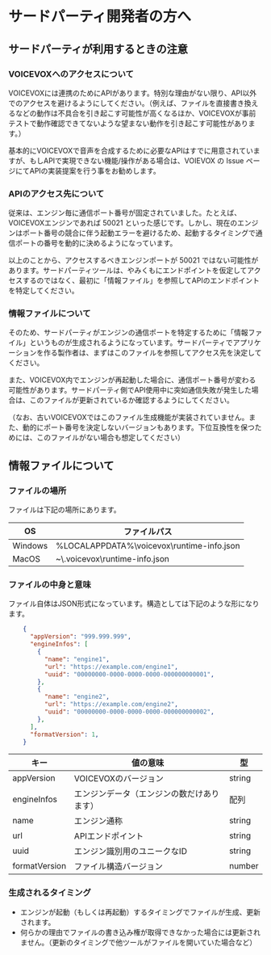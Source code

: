 # サードパーティ開発者の方へ

## サードパーティが利用するときの注意

### VOICEVOXへのアクセスについて

VOICEVOXには連携のためにAPIがあります。特別な理由がない限り、API以外でのアクセスを避けるようにしてください。（例えば、ファイルを直接書き換えるなどの動作は不具合を引き起こす可能性が高くなるほか、VOICEVOXが事前テストで動作確認できてないような望まない動作を引き起こす可能性があります。）

基本的にVOICEVOXで音声を合成するために必要なAPIはすでに用意されていますが、もしAPIで実現できない機能/操作がある場合は、VOIEVOX の Issue ページにてAPIの実装提案を行う事をお勧めします。

### APIのアクセス先について

従来は、エンジン毎に通信ポート番号が固定されていました。たとえば、VOICEVOXエンジンであれば 50021 といった感じです。しかし、現在のエンジンはポート番号の競合に伴う起動エラーを避けるため、起動するタイミングで通信ポートの番号を動的に決めるようになっています。

以上のことから、アクセスするべきエンジンポートが 50021 ではない可能性があります。サードパーティツールは、やみくもにエンドポイントを仮定してアクセスするのではなく、最初に「情報ファイル」を参照してAPIのエンドポイントを特定してください。

### 情報ファイルについて

そのため、サードパーティがエンジンの通信ポートを特定するために「情報ファイル」というものが生成されるようになっています。サードパーティでアプリケーションを作る製作者は、まずはこのファイルを参照してアクセス先を決定してください。

また、VOICEVOX内でエンジンが再起動した場合に、通信ポート番号が変わる可能性があります。サードパーティ側でAPI使用中に突如通信失敗が発生した場合は、このファイルが更新されているか確認するようにしてください。

（なお、古いVOICEVOXではこのファイル生成機能が実装されていません。また、動的にポート番号を決定しないバージョンもあります。下位互換性を保つためには、このファイルがない場合も想定してください）

## 情報ファイルについて

### ファイルの場所

ファイルは下記の場所にあります。

|OS              |ファイルパス                                 |
|----------------|--------------------------------------------|
|Windows         |%LOCALAPPDATA%\\voicevox\\runtime-info.json |
|MacOS           |~\\.voicevox\\runtime-info.json             |

### ファイルの中身と意味

ファイル自体はJSON形式になっています。構造としては下記のような形になります。

```JSON
    {
      "appVersion": "999.999.999",
      "engineInfos": [
        {
          "name": "engine1",
          "url": "https://example.com/engine1",
          "uuid": "00000000-0000-0000-0000-000000000001",
        },
        {
          "name": "engine2",
          "url": "https://example.com/engine2",
          "uuid": "00000000-0000-0000-0000-000000000002",
        },
      ],
      "formatVersion": 1,
    }
```

|キー            |値の意味                                     |型       |
|----------------|--------------------------------------------|---------|
|appVersion      |VOICEVOXのバージョン                         |string   |
|engineInfos     |エンジンデータ（エンジンの数だけあります）      |配列      |
|name            |エンジン通称                                 |string   |
|url             |APIエンドポイント                            |string   |
|uuid            |エンジン識別用のユニークなID                  |string   |
|formatVersion   |ファイル構造バージョン                        |number   |

### 生成されるタイミング

* エンジンが起動（もしくは再起動）するタイミングでファイルが生成、更新されます。
* 何らかの理由でファイルの書き込み権が取得できなかった場合には更新されません。（更新のタイミングで他ツールがファイルを開いていた場合など）
